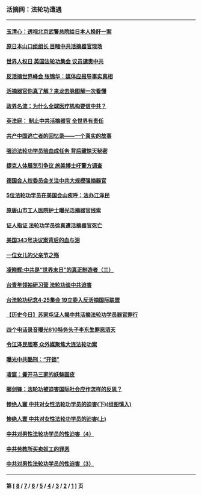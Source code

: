 ### 活摘网：法轮功遭遇
---
#### [玉清心：透视北京武警总院给日本人换肝一案](../../pages/nf5881/n13771978.md?03250430) 
#### [原日本山口组组长 目睹中共活摘器官现场](../../pages/nf5881/n13767360.md?03250430) 
#### [世界人权日 英国法轮功集会 议员谴责中共](../../pages/nf5881/n13431763.md?03250430) 
#### [反活摘世界峰会 张锦华：媒体应报导事实真相](../../pages/nf5881/n13278502.md?03250430) 
#### [活摘器官你真了解？来龙去脉图解一次看懂](../../pages/nf5881/n13013820.md?03250430) 
#### [政界名流：为什么全球医疗机构要信中共？](../../pages/nf5881/n11945479.md?03250430) 
#### [英法庭： 制止中共活摘器官 全世界有责任](../../pages/nf5881/n11330691.md?03250430) 
#### [共产中国逃亡者的回忆录——一个真实的故事](../../pages/nf5881/n10918649.md?03250430) 
#### [强迫法轮功学员验血成任务 背后藏惊天秘密](../../pages/nf5881/n4252384.md?03250430) 
#### [捷克人体展览引争议 旅美博士吁警方调查](../../pages/nf5881/n9429187.md?03250430) 
#### [德国会人权委员会关注中共大规模强摘器官](../../pages/nf5881/n8418950.md?03250430) 
#### [5位法轮功学员在美国会山疾呼：法办江泽民](../../pages/nf5881/n8101519.md?03250430) 
#### [原唐山市工人医院护士曝光活摘器官线索](../../pages/nf5881/n8076384.md?03250430) 
#### [证人指证 法轮功学员徐真遭活摘器官死亡](../../pages/nf5881/n8042467.md?03250430) 
#### [美国343号决议案背后的血与泪](../../pages/nf5881/n8020684.md?03250430) 
#### [一位女儿的父亲节之殇](../../pages/nf5881/n8014122.md?03250430) 
#### [凌晓辉:中共是“世界末日”的真正制造者（三）](../../pages/nf5881/n4210333.md?03250430) 
#### [台青年领袖研习营 法轮功谈中共迫害](../../pages/nf5881/n4141857.md?03250430) 
#### [台法轮功纪念4‧25集会 19立委入反活摘国际联盟](../../pages/nf5881/n4141821.md?03250430) 
#### [【历史今日】苏家屯证人揭中共活摘法轮功学员器官罪行](../../pages/nf5881/n4135912.md?03250430) 
#### [四个电话录音曝光610特务头子李东生罪恶滔天](../../pages/nf5881/n4040060.md?03250430) 
#### [令江泽民胆寒 众外媒聚焦大连法轮功案](../../pages/nf5881/n3932671.md?03250430) 
#### [曝光中共酷刑：“开锁”](../../pages/nf5881/n3889373.md?03250430) 
#### [凌宸：撕开马三家的妖魅画皮](../../pages/nf5881/n3849369.md?03250430) 
#### [郦剑锋：法轮功被迫害国际社会应作怎样的反思？](../../pages/nf5881/n3824560.md?03250430) 
#### [惨绝人寰 中共对女性法轮功学员的迫害(下)(组图慎入)](../../pages/nf5881/n3816285.md?03250430) 
#### [惨绝人寰 中共对女性法轮功学员的迫害(上)](../../pages/nf5881/n3815374.md?03250430) 
#### [中共对男性法轮功学员的性迫害（4）](../../pages/nf5881/n3769144.md?03250430) 
#### [中共劳教所买卖奴工的罪恶](../../pages/nf5881/n3769378.md?03250430) 
#### [中共对男性法轮功学员的性迫害（3）](../../pages/nf5881/n3768231.md?03250430) 

---
#### 第 [ [8](./8.md?03250430) / [7](./7.md?03250430) / [6](./6.md?03250430) / [5](./5.md?03250430) / [4](./4.md?03250430) / [3](./3.md?03250430) / [2](./2.md?03250430) / [1](./1.md?03250430) ] 页
